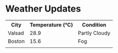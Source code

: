 # Weather Updates

<!-- WEATHER-UPDATE-START -->
<table><tr><th>City</th><th>Temperature (°C)</th><th>Condition</th></tr><tr><td>Valsad</td><td>28.9</td><td>Partly Cloudy</td></tr><tr><td>Boston</td><td>15.6</td><td>Fog</td></tr><tr><td></td><td></td><td></td></tr></table>
<!-- WEATHER-UPDATE-END -->
